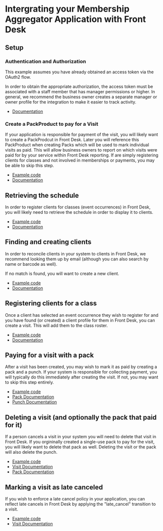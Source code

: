 # Intergrating your Membership Aggregator Application with Front Desk

## Setup

### Authentication and Authorization

This example assumes you have already obtained an access token via the OAuth2 flow.

In order to obtain the appropriate authorization, the access token must be associated
with a staff member that has manager permissions or higher. In general, we recommend
the business owner creates a separate manager or owner profile for the integration
to make it easier to track activity.

 * [Documentation](https://developer.frontdeskhq.com/docs/api/v2#authentication)



### Create a PackProduct to pay for a Visit

If your application is responsible for payment of the visit, you will likely want to create
a PackProdcut in Front Desk.  Later you will reference this PackProduct when creating Packs
which will be used to mark individual visits as paid.  This will allow business owners to report on
which visits were paid for by your service within Front Desk reporting.  If are simply
registering clients for classes and not involved in memberships or payments, you may be able
to skip this step.

 * [Example code](lib/setup.rb)
 * [Documentation](https://developer.frontdeskhq.com/docs/api/v2?preview=true#endpoint-pack-product)



## Retrieving the schedule

In order to register clients for classes (event occurrences) in Front Desk, you will likely need to retrieve
the schedule in order to display it to clients.

 * [Example code](lib/schdeule.rb)
 * [Documentation](https://developer.frontdeskhq.com/docs/api/v2#endpoint-eventoccurrence)



## Finding and creating clients

In order to reconcile clients in your system to clients in Front Desk, we recommend looking
them up by email (although you can also search by name or barcode as well).

If no match is found, you will want to create a new client.

 * [Example code](lib/person.rb)
 * [Documentation](https://developer.frontdeskhq.com/docs/api/v2#endpoint-person)



## Registering clients for a class

Once a client has selected an event occurrence they wish to register for and you have found (or created)
a client profile for them in Front Desk, you can create a visit. This will add them to the class roster.

 * [Example code](lib/visit.rb)
 * [Documentation](https://developer.frontdeskhq.com/docs/api/v2#endpoint-visit)



## Paying for a visit with a pack

After a visit has been created, you may wish to mark it as paid by creating a pack and a punch.  If
your system is responsible for collecting payment, you will typically do this immediately after
creating the visit.  If not, you may want to skip this step entirely.

 * [Example code](lib/pack_and_punch.rb)
 * [Pack Documentation](https://developer.frontdeskhq.com/docs/api/v2?preview=true#endpoint-pack)
 * [Punch Documentation](https://developer.frontdeskhq.com/docs/api/v2#endpoint-punch)



## Deleting a visit (and optionally the pack that paid for it)

If a person cancels a visit in your system you will need to delete that visit in Front Desk.
If you orgininally created a single-use pack to pay for the visit, you will likely want to
delete that pack as well.  Deleting the visit or the pack will also delete the punch.

 * [Example code](lib/cancel.rb)
 * [Visit Documentation](https://developer.frontdeskhq.com/docs/api/v2#endpoint-visit)
 * [Pack Documentation](https://developer.frontdeskhq.com/docs/api/v2?preview=true#endpoint-pack)



## Marking a visit as late canceled

If you wish to enforce a late cancel policy in your application, you can reflect late cancels
in Front Desk by applying the "late_cancel" transition to a visit.

 * [Example code](lib/late_cancel.rb)
 * [Visit Documentation](https://developer.frontdeskhq.com/docs/api/v2#endpoint-visit)

